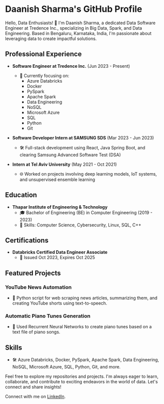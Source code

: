 # Daanish Sharma's GitHub Profile

Hello, Data Enthusiasts! 👋 I'm Daanish Sharma, a dedicated Data Software Engineer at Tredence Inc., specializing in Big Data, Spark, and Data Engineering. Based in Bengaluru, Karnataka, India, I'm passionate about leveraging data to create impactful solutions.

## Professional Experience
- **Software Engineer at Tredence Inc.** (Jun 2023 - Present)
  - 🚀 Currently focusing on:
    - Azure Databricks
    - Docker
    - PySpark
    - Apache Spark
    - Data Engineering
    - NoSQL
    - Microsoft Azure
    - SQL
    - Python
    - Git

- **Software Developer Intern at SAMSUNG SDS** (Mar 2023 - Jun 2023)
  - 🛠️ Full-stack development using React, Java Spring Boot, and clearing Samsung Advanced Software Test (DSA)

- **Intern at Tel Aviv University** (May 2021 - Oct 2021)
  - 🌐 Worked on projects involving deep learning models, IoT systems, and unsupervised ensemble learning

## Education
- **Thapar Institute of Engineering & Technology**
  - 🎓 Bachelor of Engineering (BE) in Computer Engineering (2019 - 2023)
  - 🚀 Skills: Computer Science, Cybersecurity, Linux, SQL, C++

## Certifications
- **Databricks Certified Data Engineer Associate**
  - 📅 Issued Oct 2023, Expires Oct 2025

## Featured Projects
### YouTube News Automation
- 📰 Python script for web scraping news articles, summarizing them, and creating YouTube shorts using text-to-speech.

### Automatic Piano Tunes Generation
- 🎵 Used Recurrent Neural Networks to create piano tunes based on a text file of piano songs.

## Skills
- 🛠️ Azure Databricks, Docker, PySpark, Apache Spark, Data Engineering, NoSQL, Microsoft Azure, SQL, Python, Git, and more.

Feel free to explore my repositories and projects. I'm always eager to learn, collaborate, and contribute to exciting endeavors in the world of data. Let's connect and share insights!

Connect with me on [LinkedIn](www.linkedin.com/in/daanish-sharma-a7a828196).

